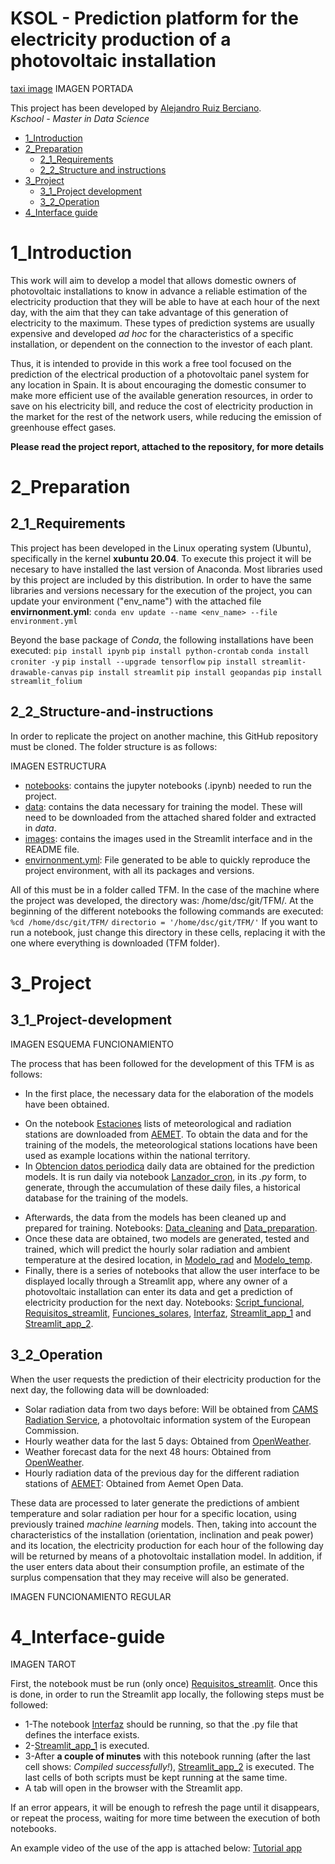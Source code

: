 # KSOL - Prediction platform for the electricity production of a photovoltaic installation
[taxi image](/img/manhattan_taxis_image.jpg)
IMAGEN PORTADA

This project has been developed by [Alejandro Ruiz Berciano](https://www.linkedin.com/in/alejandroruizber/).  
*Kschool - Master in Data Science*

* [1_Introduction](#1_Introduction)
* [2_Preparation](#2_Preparation)
   * [2_1_Requirements](#2_1_Requirements)
   * [2_2_Structure and instructions](#2_2_Structure-and-instructions)
* [3_Project](#3_Project)
   * [3_1_Project development](3_1_Project-development)
   * [3_2_Operation](3_2_Operation)
* [4_Interface guide](#4_Interface-guide)


# 1_Introduction

This work will aim to develop a model that allows domestic owners of photovoltaic installations to know in advance a reliable estimation of the electricity production that they will be able to have at each hour of the next day, with the aim that they can take advantage of this generation of electricity to the maximum. These types of prediction systems are usually expensive and developed *ad hoc* for the characteristics of a specific installation, or dependent on the connection to the investor of each plant.

Thus, it is intended to provide in this work a free tool focused on the prediction of the electrical production of a photovoltaic panel system for any location in Spain. It is about encouraging the domestic consumer to make more efficient use of the available generation resources, in order to save on his electricity bill, and reduce the cost of electricity production in the market for the rest of the network users, while reducing the emission of greenhouse effect gases.

**Please read the project report, attached to the repository, for more details**

# 2_Preparation
## 2_1_Requirements

This project has been developed in the Linux operating system (Ubuntu), specifically in the kernel **xubuntu 20.04**. 
To execute this project it will be necesary to have installed the last version of Anaconda. 
Most libraries used by this project are included by this distribution.
In order to have the same libraries and versions necessary for the execution of the project,
you can update your environment ("env_name") with the attached file **envirnonment.yml**:
``conda env update --name <env_name> --file environment.yml``

Beyond the base package of *Conda*, the following installations have been executed:
``pip install ipynb``
``pip install python-crontab``
``conda install croniter -y``
``pip install --upgrade tensorflow``
``pip install streamlit-drawable-canvas``
``pip install streamlit``
``pip install geopandas``
``pip install streamlit_folium``


## 2_2_Structure-and-instructions

In order to replicate the project on another machine, this GitHub repository must be cloned.
The folder structure is as follows:

 IMAGEN ESTRUCTURA

*	[notebooks](https://github.com/ruizber23/TFM/tree/main/notebooks): contains the jupyter notebooks (.ipynb) needed to run the project. 
*	[data](https://github.com/ruizber23/TFM/tree/main/data): contains the data necessary for training the model. These will need to be downloaded from the attached shared folder and extracted in *data*.
* [images](https://github.com/ruizber23/TFM/tree/main/images): contains the images used in the Streamlit interface and in the README file.
*	[envirnonment.yml](https://github.com/ruizber23/TFM/blob/main/environment.yml): File generated to be able to quickly reproduce the project environment, with all its packages and versions.

All of this must be in a folder called TFM. In the case of the machine where the project was developed, the directory was: /home/dsc/git/TFM/.
At the beginning of the different notebooks the following commands are executed:
``%cd /home/dsc/git/TFM/``
``directorio = '/home/dsc/git/TFM/'``
If you want to run a notebook, just change this directory in these cells, replacing it with the one where everything is downloaded (TFM folder).


# 3_Project
## 3_1_Project-development

IMAGEN ESQUEMA FUNCIONAMIENTO

The process that has been followed for the development of this TFM is as follows:

*	In the first place, the necessary data for the elaboration of the models have been obtained.
- On the notebook [Estaciones](https://github.com/ruizber23/TFM/blob/main/notebooks/Estaciones.ipynb) lists of meteorological and radiation stations are downloaded from [AEMET](https://opendata.aemet.es/centrodedescargas/productosAEMET). To obtain the data and for the training of the models, the meteorological stations locations have been used as example locations within the national territory.
-	In [Obtencion datos periodica](https://github.com/ruizber23/TFM/blob/main/notebooks/Obtencion_datos_periodica.ipynb) daily data are obtained for the prediction models. It is run daily via notebook [Lanzador_cron](https://github.com/ruizber23/TFM/blob/main/notebooks/Lanzador_cron.ipynb), in its *.py* form, to generate, through the accumulation of these daily files, a historical database for the training of the models. 
*	Afterwards, the data from the models has been cleaned up and prepared for training. Notebooks: [Data_cleaning](https://github.com/ruizber23/TFM/blob/main/notebooks/Data_cleaning.ipynb)
and [Data_preparation](https://github.com/ruizber23/TFM/blob/main/notebooks/Data_preparation.ipynb).
*	Once these data are obtained, two models are generated, tested and trained, which will predict the
hourly solar radiation and ambient temperature at the desired location, in [Modelo_rad](https://github.com/ruizber23/TFM/blob/main/notebooks/Modelo_rad.ipynb) and [Modelo_temp](https://github.com/ruizber23/TFM/blob/main/notebooks/Modelo_temp.ipynb).
*	Finally, there is a series of notebooks that allow the user interface to be displayed locally through a Streamlit app, where any owner of a photovoltaic installation can enter its data and get a prediction of electricity production for the next day. Notebooks: [Script_funcional](https://github.com/ruizber23/TFM/blob/main/notebooks/Script_funcional.ipynb), [Requisitos_streamlit](https://github.com/ruizber23/TFM/blob/main/notebooks/Requisitos_streamlit.ipynb), [Funciones_solares](https://github.com/ruizber23/TFM/blob/main/notebooks/Funciones_solares.ipynb), [Interfaz](https://github.com/ruizber23/TFM/blob/main/notebooks/Interfaz.ipynb), [Streamlit_app_1](https://github.com/ruizber23/TFM/blob/main/notebooks/Streamlit_app_1.ipynb) and [Streamlit_app_2](https://github.com/ruizber23/TFM/blob/main/notebooks/Streamlit_app_2.ipynb).  


## 3_2_Operation

When the user requests the prediction of their electricity production for the next day, the following data will be downloaded:
*	Solar radiation data from two days before: Will be obtained from [CAMS Radiation Service](http://www.soda-pro.com/web-services/radiation/cams-radiation-service), a photovoltaic information system of the European Commission.
*	Hourly weather data for the last 5 days: Obtained from [OpenWeather](https://openweathermap.org/api/one-call-api#history).
*	Weather forecast data for the next 48 hours: Obtained from [OpenWeather](https://openweathermap.org/api/one-call-api).
*	Hourly radiation data of the previous day for the different radiation stations of [AEMET](https://opendata.aemet.es/centrodedescargas/productosAEMET): Obtained from Aemet Open Data.

These data are processed to later generate the predictions of ambient temperature and solar radiation per hour for a specific location, using previously trained *machine learning* models. Then, taking into account the characteristics of the installation (orientation, inclination and peak power) and its location, the electricity production for each hour of the following day will be returned by means of a photovoltaic installation model. In addition, if the user enters data about their consumption profile, an estimate of the surplus compensation that they may receive will also be generated.
 
IMAGEN FUNCIONAMIENTO REGULAR


# 4_Interface-guide

IMAGEN TAROT 


First, the notebook must be run (only once) [Requisitos_streamlit](https://github.com/ruizber23/TFM/blob/main/notebooks/Requisitos_streamlit.ipynb). Once this is done, in order to run the Streamlit app locally, the following steps must be followed:
*	1-The notebook [Interfaz](https://github.com/ruizber23/TFM/blob/main/notebooks/Interfaz.ipynb) should be running, so that the .py file that defines the interface exists.
*	2-[Streamlit_app_1](https://github.com/ruizber23/TFM/blob/main/notebooks/Streamlit_app_1.ipynb) is executed. 
*	3-After **a couple of minutes** with this notebook running (after the last cell shows: *Compiled successfully!*), [Streamlit_app_2](https://github.com/ruizber23/TFM/blob/main/notebooks/Streamlit_app_2.ipynb) is executed. The last cells of both scripts must be kept running at the same time. 
*	A tab will open in the browser with the Streamlit app.

If an error appears, it will be enough to refresh the page until it disappears, or repeat the process, waiting for more time between the execution of both notebooks.

An example video of the use of the app is attached below: [Tutorial app](https://youtu.be/fr-S27TEnqg)




